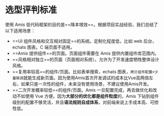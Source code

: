 # 选型评判标准

使用 Amis 低代码框架的目的是==降本增效==。根据项目实战经验，我们总结了以下适用场景：

*   ==UI 组件风格和交互相对固定==的系统。定制化程度低，比如 web 后台，echats 图表。C 端页面不适用。
*   ==Amis 提供组件==的页面。页面组件需要在 Amis 提供内置组件库范围内。
*   ==风格相对独立==的页面（页面相对系统）。允许为了开发速度牺牲整体设计风格。
*   ==复用率较高==的组件/页面。比如表单搜索，echats 图表，`拷贝组件配置+少量联调`就能生成新页面。因为使用Amis首次开发调试的成本比Vue高两倍左右，如果只是一次性的组件，未来没有使用场景，不建议使用Amis开发。
*   ==二次开发概率较低==的组件/页面。Amis 一旦配置完成，再去做优化和改动不如使用 Vue 方便。因为**大部分的优化都是组件粒度**的，Amis 下钻到组件级别的配置不够灵活，并且**语法规则自成体系**，对前端来说上手成本高、可控性低。

